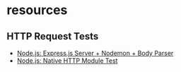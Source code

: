 # resources

## HTTP Request Tests
  * [Node.js: Express.js Server + Nodemon + Body Parser](https://github.com/ztephm/resources/tree/main/request-tests/node_express_server)
  * [Node.js: Native HTTP Module Test](https://github.com/ztephm/resources/tree/main/request-tests/node_http)
